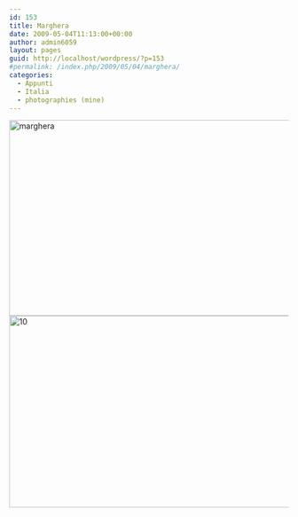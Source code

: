 ```yaml
---
id: 153
title: Marghera
date: 2009-05-04T11:13:00+00:00
author: admin6059
layout: pages
guid: http://localhost/wordpress/?p=153
#permalink: /index.php/2009/05/04/marghera/
categories:
  - Appunti
  - Italia
  - photographies (mine)
---
```

<img class="aligncenter size-full wp-image-3785" src="http://{{ site.url }}/wp-content/uploads/2009/05/marghera-1.jpg" alt="marghera" width="530" height="353" srcset="http://{{ site.url }}/wp-content/uploads/2009/05/marghera-1.jpg 530w, http://{{ site.url }}/wp-content/uploads/2009/05/marghera-1-300x200.jpg 300w, http://{{ site.url }}/wp-content/uploads/2009/05/marghera-1-330x220.jpg 330w" sizes="(max-width: 530px) 100vw, 530px" />

<img class="aligncenter wp-image-3783" src="http://{{ site.url }}/wp-content/uploads/2009/05/10.jpg" alt="10" width="520" height="346" srcset="http://{{ site.url }}/wp-content/uploads/2009/05/10.jpg 800w, http://{{ site.url }}/wp-content/uploads/2009/05/10-300x200.jpg 300w, http://{{ site.url }}/wp-content/uploads/2009/05/10-768x512.jpg 768w, http://{{ site.url }}/wp-content/uploads/2009/05/10-330x220.jpg 330w" sizes="(max-width: 520px) 100vw, 520px" />